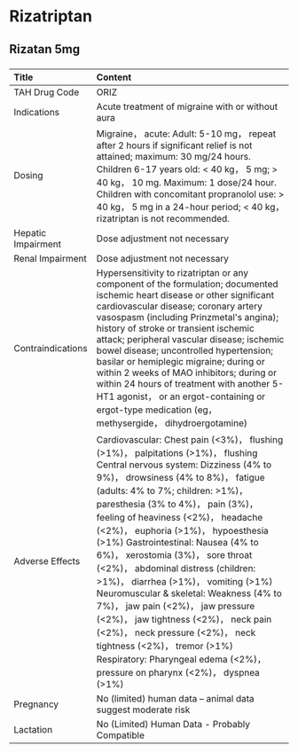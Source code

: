 # Rizatriptan

## Rizatan 5mg

##### 

| Title              | Content                                                                                                                                                                                                                                                                                                                                                                                                                                                                                                                                                                                                                                                                                                                                              |
|:-------------------|:-----------------------------------------------------------------------------------------------------------------------------------------------------------------------------------------------------------------------------------------------------------------------------------------------------------------------------------------------------------------------------------------------------------------------------------------------------------------------------------------------------------------------------------------------------------------------------------------------------------------------------------------------------------------------------------------------------------------------------------------------------|
| TAH Drug Code      | ORIZ                                                                                                                                                                                                                                                                                                                                                                                                                                                                                                                                                                                                                                                                                                                                                 |
| Indications        | Acute treatment of migraine with or without aura                                                                                                                                                                                                                                                                                                                                                                                                                                                                                                                                                                                                                                                                                                     |
| Dosing             | Migraine， acute: Adult: 5-10 mg， repeat after 2 hours if significant relief is not attained; maximum: 30 mg/24 hours. Children 6-17 years old: < 40 kg， 5 mg; > 40 kg， 10 mg. Maximum: 1 dose/24 hour. Children with concomitant propranolol use: > 40 kg， 5 mg in a 24-hour period; < 40 kg， rizatriptan is not recommended.                                                                                                                                                                                                                                                                                                                                                                                                                  |
| Hepatic Impairment | Dose adjustment not necessary                                                                                                                                                                                                                                                                                                                                                                                                                                                                                                                                                                                                                                                                                                                        |
| Renal Impairment   | Dose adjustment not necessary                                                                                                                                                                                                                                                                                                                                                                                                                                                                                                                                                                                                                                                                                                                        |
| Contraindications  | Hypersensitivity to rizatriptan or any component of the formulation; documented ischemic heart disease or other significant cardiovascular disease; coronary artery vasospasm (including Prinzmetal's angina); history of stroke or transient ischemic attack; peripheral vascular disease; ischemic bowel disease; uncontrolled hypertension; basilar or hemiplegic migraine; during or within 2 weeks of MAO inhibitors; during or within 24 hours of treatment with another 5-HT1 agonist， or an ergot-containing or ergot-type medication (eg， methysergide， dihydroergotamine)                                                                                                                                                               |
| Adverse Effects    | Cardiovascular: Chest pain (<3%)， flushing (>1%)， palpitations (>1%)， flushing Central nervous system: Dizziness (4% to 9%)， drowsiness (4% to 8%)， fatigue (adults: 4% to 7%; children: >1%)， paresthesia (3% to 4%)， pain (3%)， feeling of heaviness (<2%)， headache (<2%)， euphoria (>1%)， hypoesthesia (>1%) Gastrointestinal: Nausea (4% to 6%)， xerostomia (3%)， sore throat (<2%)， abdominal distress (children: >1%)， diarrhea (>1%)， vomiting (>1%) Neuromuscular & skeletal: Weakness (4% to 7%)， jaw pain (<2%)， jaw pressure (<2%)， jaw tightness (<2%)， neck pain (<2%)， neck pressure (<2%)， neck tightness (<2%)， tremor (>1%) Respiratory: Pharyngeal edema (<2%)， pressure on pharynx (<2%)， dyspnea (>1%) |
| Pregnancy          | No (limited) human data – animal data suggest moderate risk                                                                                                                                                                                                                                                                                                                                                                                                                                                                                                                                                                                                                                                                                          |
| Lactation          | No (Limited) Human Data - Probably Compatible                                                                                                                                                                                                                                                                                                                                                                                                                                                                                                                                                                                                                                                                                                        |

